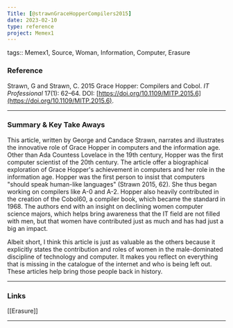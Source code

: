 ```yaml
---
Title: [@strawnGraceHopperCompilers2015]
date: 2023-02-10
type: reference
project: Memex1
---
```


tags:: Memex1, Source, Woman, Information, Computer, Erasure

### Reference 

Strawn, G and Strawn, C. 2015 Grace Hopper: Compilers and Cobol. _IT Professional_ 17(1): 62–64. DOI: [https://doi.org/10.1109/MITP.2015.6](https://doi.org/10.1109/MITP.2015.6).

---

### Summary & Key Take Aways

This article, written by George and Candace Strawn, narrates and illustrates the innovative role of Grace Hopper in computers and the information age. Other than Ada Countess Lovelace in the 19th century, Hopper was the first computer scientist of the 20th century. The article offer a biographical exploration of Grace Hopper's achievement in computers and her role in the information age. Hopper was the first person to insist that computers "should speak human-like languages" (Strawn 2015, 62).  She thus began working on compilers like A-0 and A-2. Hopper also heavily contributed in the creation of the Cobol60, a compiler book, which became the standard in 1968. The authors end with an insight on declining women computer science majors, which helps bring awareness that the IT field are not filled with men, but that women have contributed just as much and has had just a big an impact. 

Albeit short, I think this article is just as valuable as the others because it explicitly states the contribution and roles of women in the male-dominated discipline of technology and computer. It makes you reflect on everything that is missing in the catalogue of the internet and who is being left out. These articles help bring those people back in history. 

--- 

### Links

[[Erasure]]

---
